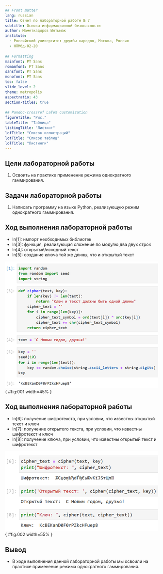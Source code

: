 ```yaml
---
## Front matter
lang: russian
title: Отчет по лабораторной работе № 7
subtitle: Основы информационной безопасности
author: Маметкадыров Ынтымак
institute:
  - Российский университет дружбы народов, Москва, Россия
  - НПМбд-02-20

## Formatting
mainfont: PT Sans
romanfont: PT Sans
sansfont: PT Sans
monofont: PT Sans
toc: false
slide_level: 2
theme: metropolis
aspectratio: 43
section-titles: true

## Pandoc-crossref LaTeX customization
figureTitle: "Рис."
tableTitle: "Таблица"
listingTitle: "Листинг"
lofTitle: "Список иллюстраций"
lotTitle: "Список таблиц"
lolTitle: "Листинги"
---
```


## Цели лабораторной работы

1) Освоить на практике применение режима однократного гаммирования.

## Задачи лабораторной работы
1) Написать программу на языке Python, реализующую режим однократного гаммирования.

## Ход выполнения лабораторной работы
- In[1]: импорт необходимых библиотек
- In[3]: функция, реализующая сложение по модулю два двух строк
- In[4]: открытый/исходный текст
- In[5]: создание ключа той же длины, что и открытый текст

![Код программы Часть 1](image/screenshot_1.png){ #fig:001 width=45% }

## Ход выполнения лабораторной работы
- In[6]: получение шифротекста, при условии, что известны открытый текст и ключ
- In[7]: получение открытого текста, при условии, что известны шифротекст и ключ
- In[8]: получение ключа, при условии, что известны открытый текст и шифротекст

![Код программы Часть 2](image/screenshot_2.png){ #fig:002 width=55% }

## Вывод
- В ходе выполнения данной лабораторной работы мы освоили на практике применение режима однократного гаммирования.




